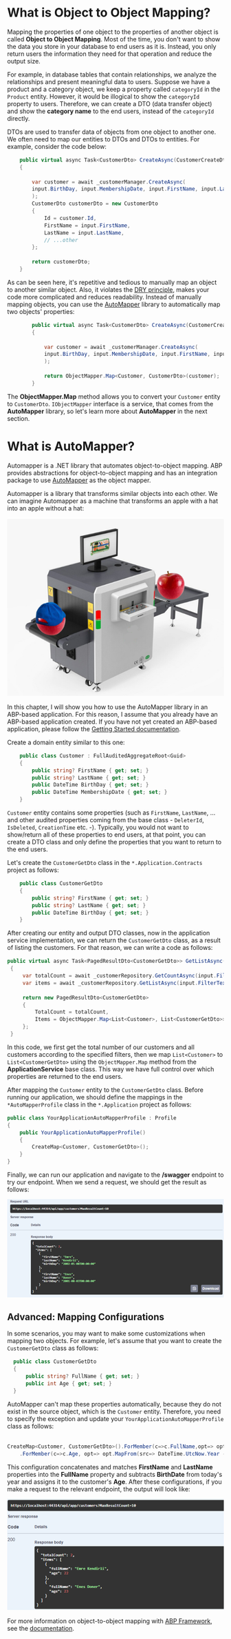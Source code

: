 # What is Object to Object Mapping?

Mapping the properties of one object to the properties of another object is called **Object to Object Mapping**. Most of the time, you don't want to show the data you store in your database to end users as it is. Instead, you only return users the information they need for that operation and reduce the output size. 

For example, in database tables that contain relationships, we analyze the relationships and present meaningful data to users. Suppose we have a product and a category object, we keep a property called `categoryId` in the `Product` entity. However, it would be illogical to show the `categoryId ` property to users. Therefore, we can create a DTO (data transfer object) and show the **category name**  to the end users, instead of the `categoryId` directly. 

DTOs are used to transfer data of objects from one object to another one. We often need to map our entities to DTOs and DTOs to entities. For example, consider the code below:

````csharp
    public virtual async Task<CustomerDto> CreateAsync(CustomerCreateDto input)
    {

        var customer = await _customerManager.CreateAsync(
        input.BirthDay, input.MembershipDate, input.FirstName, input.LastName
        );
        CustomerDto customerDto = new CustomerDto
        {
            Id = customer.Id,
            FirstName = input.FirstName,
            LastName = input.LastName,
            // ...other
        };
        
        return customerDto;
    }

````
As can be seen here, it's repetitive and tedious to manually map an object to another similar object. Also, it violates the [DRY principle](https://en.wikipedia.org/wiki/Don%27t_repeat_yourself), makes your code more complicated and reduces readability. Instead of manually mapping objects, you can use the  [AutoMapper](https://automapper.org/) library to automatically map two objects' properties:


````csharp
        public virtual async Task<CustomerDto> CreateAsync(CustomerCreateDto input)
        {

            var customer = await _customerManager.CreateAsync(
            input.BirthDay, input.MembershipDate, input.FirstName, input.LastName
            );

            return ObjectMapper.Map<Customer, CustomerDto>(customer);
        }
````
The **ObjectMapper.Map** method allows you to convert your `Customer` entity to `CustomerDto`. `IObjectMapper` interface is a service, that comes from the **AutoMapper** library, so let's learn more about **AutoMapper** in the next section.

# What is AutoMapper?

Automapper is a .NET library that automates object-to-object mapping. ABP provides abstractions for object-to-object mapping and has an integration package to use [AutoMapper](http://automapper.org/) as the object mapper. 

Automapper is a library that transforms similar objects into each other. We can imagine Automapper as a machine that transforms an apple with a hat into an apple without a hat:

![AutoMapper](./images/automapper.png)

In this chapter, I will show you how to use the AutoMapper library in an ABP-based application. For this reason, I assume that you already have an ABP-based application created. If you have not yet created an ABP-based application, please follow the [Getting Started documentation](https://docs.abp.io/en/abp/latest/Getting-Started-Create-Solution?UI=MVC&DB=EF&Tiered=No).

Create a domain entity similar to this one: 

````csharp
    public class Customer : FullAuditedAggregateRoot<Guid>
    {
        public string? FirstName { get; set; }
        public string? LastName { get; set; }
        public DateTime BirthDay { get; set; }
        public DateTime MembershipDate { get; set; }
    }
````
`Customer` entity contains some properties (such as `FirstName`, `LastName`, ... and other audited properties coming from the base class - `DeleterId`, `IsDeleted`, `CreationTime` etc. -). Typically, you would not want to show/return all of these properties to end users, at that point, you can create a DTO class and only define the properties that you want to return to the end users.

Let's create the `CustomerGetDto` class in the `*.Application.Contracts` project as follows:

````csharp
    public class CustomerGetDto
    {
        public string? FirstName { get; set; }
        public string? LastName { get; set; }
        public DateTime BirthDay { get; set; }
    }
````

After creating our entity and output DTO classes, now in the application service implementation, we can return the `CustomerGetDto` class, as a result of listing the customers. For that reason, we can write a code as follows:

````csharp
public virtual async Task<PagedResultDto<CustomerGetDto>> GetListAsync(GetCustomersInput input)
 {
     var totalCount = await _customerRepository.GetCountAsync(input.FilterText, input.FirstName, input.LastName, input.BirthDayMin, input.BirthDayMax, input.MembershipDateMin, input.MembershipDateMax);
     var items = await _customerRepository.GetListAsync(input.FilterText, input.FirstName, input.LastName, input.BirthDayMin, input.BirthDayMax, input.MembershipDateMin, input.MembershipDateMax, input.Sorting, input.MaxResultCount, input.SkipCount);

     return new PagedResultDto<CustomerGetDto>
     {
         TotalCount = totalCount,
         Items = ObjectMapper.Map<List<Customer>, List<CustomerGetDto>>(items)
     };
 }
````
In this code, we first get the total number of our customers and all customers according to the specified filters, then we map `List<Customer>` to `List<CustomerGetDto>` using the `ObjectMapper.Map` method from the **ApplicationService** base class. This way we have full control over which properties are returned to the end users.

After mapping the `Customer` entity to the `CustomerGetDto` class. Before running our application, we should define the mappings in the `*AutoMapperProfile` class in the `*.Application` project as follows:

````csharp
public class YourApplicationAutoMapperProfile : Profile
{
    public YourApplicationAutoMapperProfile()
    {
        CreateMap<Customer, CustomerGetDto>();
    }
}
````
Finally, we can run our application and navigate to the **/swagger** endpoint to try our endpoint. When we send a request, we should get the result as follows:

![Swagger](./images/swagger1.png)

## Advanced: Mapping Configurations

In some scenarios, you may want to make some customizations when mapping two objects. For example, let's assume that you want to create the `CustomerGetDto` class as follows:

````csharp
  public class CustomerGetDto
  {
      public string? FullName { get; set; }
      public int Age { get; set; }
  }
````
AutoMapper can't map these properties automatically, because they do not exist in the source object, which is the `Customer` entity. Therefore, you need to specify the exception and update your `YourApplicationAutoMapperProfile` class as follows:

````csharp

CreateMap<Customer, CustomerGetDto>().ForMember(c=>c.FullName,opt=> opt.MapFrom(src => src.FirstName + " " + src.LastName))
    .ForMember(c=>c.Age, opt=> opt.MapFrom(src=> DateTime.UtcNow.Year -src.BirthDay.Year));

````
This configuration concatenates and matches **FirstName** and **LastName** properties into the **FullName** property and subtracts **BirthDate** from today's year and assigns it to the customer's **Age**.
After these configurations, if you make a request to the relevant endpoint, the output will look like:

![Swagger](./images/swagger2.png)

For more information on object-to-object mapping with [ABP Framework](https://abp.io/), see the [documentation](https://docs.abp.io/en/abp/latest/Object-To-Object-Mapping).
